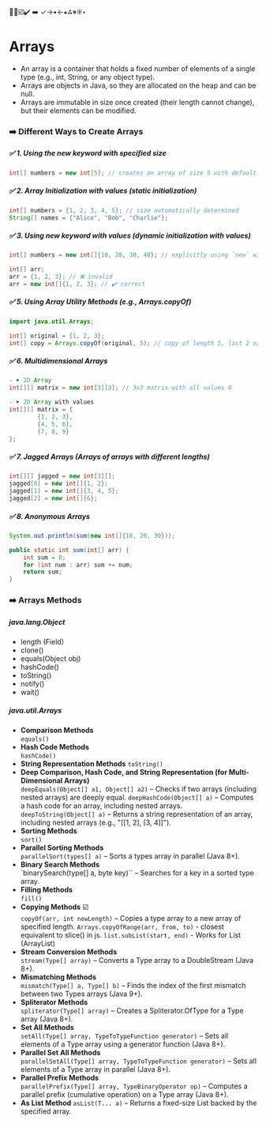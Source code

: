  🔴🔵☑️✔️ ➡️ ✓→•←⁕⁂※⁜‣
# Arrays
- An array is a container that holds a fixed number of elements of a single type (e.g., int, String,
         or any object type).
- Arrays are objects in Java, so they are allocated on the heap and can be null. 
- Arrays are immutable in size once created (their length cannot change), but their elements can be modified.


### ➡️ Different Ways to Create Arrays

##### ✅ 1. Using the new keyword with specified size

```java
int[] numbers = new int[5]; // creates an array of size 5 with default values (0)
```

##### ✅ 2. Array Initialization with values (static initialization)
```java
int[] numbers = {1, 2, 3, 4, 5}; // size automatically determined
String[] names = {"Alice", "Bob", "Charlie"};

```
##### ✅ 3. Using new keyword with values (dynamic initialization with values)
```java
int[] numbers = new int[]{10, 20, 30, 40}; // explicitly using `new` with values

int[] arr;
arr = {1, 2, 3}; // ❌ invalid
arr = new int[]{1, 2, 3}; // ✔️ correct

```
##### ✅ 5. Using Array Utility Methods (e.g., Arrays.copyOf)
```java
import java.util.Arrays;

int[] original = {1, 2, 3};
int[] copy = Arrays.copyOf(original, 5); // copy of length 5, last 2 values will be 0

```
##### ✅ 6. Multidimensional Arrays

```java
- ➤ 2D Array
int[][] matrix = new int[3][3]; // 3x3 matrix with all values 0

- ➤ 2D Array with values
int[][] matrix = {
        {1, 2, 3},
        {4, 5, 6},
        {7, 8, 9}
};

```

##### ✅ 7. Jagged Arrays (Arrays of arrays with different lengths)
```java
int[][] jagged = new int[3][];
jagged[0] = new int[]{1, 2};
jagged[1] = new int[]{3, 4, 5};
jagged[2] = new int[]{6};

```
##### ✅ 8. Anonymous Arrays
```java
System.out.println(sum(new int[]{10, 20, 30}));

public static int sum(int[] arr) {
    int sum = 0;
    for (int num : arr) sum += num;
    return sum;
}

```

### ➡️ Arrays Methods

##### java.lang.Object
- length (Field)
- clone()
- equals(Object obj)
- hashCode()
- toString()
- notify()
- wait()

##### java.util.Arrays
- **Comparison Methods**  
   `equals()`
- **Hash Code Methods**  
    `hashCode()`
- **String Representation Methods**
     `toString()`
- **Deep Comparison, Hash Code, and String Representation (for Multi-Dimensional Arrays)**  
     `deepEquals(Object[] a1, Object[] a2)` – Checks if two arrays (including nested arrays) are deeply equal.
     `deepHashCode(Object[] a)` – Computes a hash code for an array, including nested arrays.
     `deepToString(Object[] a)` – Returns a string representation of an array, including nested arrays (e.g., "[[1, 2], [3, 4]]").
- **Sorting Methods**   
     `sort()`
- **Parallel Sorting Methods**  
     `parallelSort(types[] a)` – Sorts a types array in parallel (Java 8+).
- **Binary Search Methods**  
     `binarySearch(type[] a, byte key)`` – Searches for a key in a sorted type array.
- **Filling Methods**  
     `fill()`
- **Copying Methods** ☑️   
     `copyOf(arr, int newLength)` – Copies a type array to a new array of specified length.
     `Arrays.copyOfRange(arr, from, to)` - closest equivalent to slice() in js.
      `list.subList(start, end)` - Works for List<T> (ArrayList)
- **Stream Conversion Methods**    
     `stream(Type[] array)` – Converts a Type array to a DoubleStream (Java 8+).
- **Mismatching Methods**    
     `mismatch(Type[] a, Type[] b)` – Finds the index of the first mismatch between two Types arrays (Java 9+).
- **Spliterator Methods**  
     `spliterator(Type[] array)` – Creates a Spliterator.OfType for a Type array (Java 8+).
- **Set All Methods**  
     `setAll(Type[] array, TypeToTypeFunction generator)` – Sets all elements of a Type array using a generator function (Java 8+).
- **Parallel Set All Methods**  
     `parallelSetAll(Type[] array, TypeToTypeFunction generator)` – Sets all elements of a Type array in parallel (Java 8+).
- **Parallel Prefix Methods**  
     `parallelPrefix(Type[] array, TypeBinaryOperator op)` – Computes a parallel prefix (cumulative operation) on a Type array (Java 8+).
- **As List Method** 
     `asList(T... a)` – Returns a fixed-size List backed by the specified array.